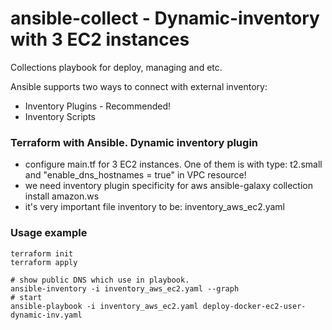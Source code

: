 # ansible-collect - Dynamic-inventory with 3 EC2 instances
Collections playbook for deploy, managing and etc.

Ansible supports two ways to connect with external inventory: 
- Inventory Plugins - Recommended!
- Inventory Scripts

### Terraform with Ansible. Dynamic inventory plugin 
- configure main.tf for 3 EC2 instances. One of them is with type: t2.small and "enable_dns_hostnames = true" in VPC resource!
- we need inventory plugin specificity for aws
    ansible-galaxy  collection install amazon.ws
- it's very important file inventory to be: inventory_aws_ec2.yaml


### Usage example
    terraform init
    terraform apply
    
    # show public DNS which use in playbook.
    ansible-inventory -i inventory_aws_ec2.yaml --graph
    # start
    ansible-playbook -i inventory_aws_ec2.yaml deploy-docker-ec2-user-dynamic-inv.yaml
     